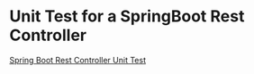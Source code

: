 # Unit Test for a SpringBoot Rest Controller

[Spring Boot Rest Controller Unit Test](https://gustavopeiretti.com/spring-boot-unit-test-rest-controller/)

